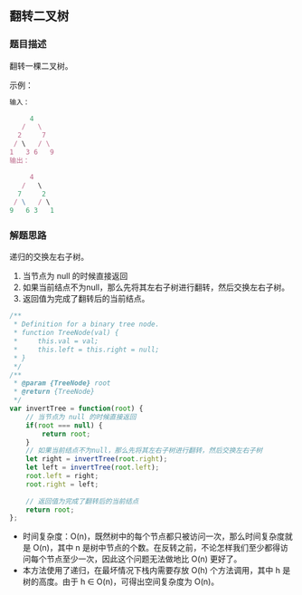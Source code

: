 ## 翻转二叉树
### 题目描述
翻转一棵二叉树。

示例：
```js
输入：

     4
   /   \
  2     7
 / \   / \
1   3 6   9
输出：

     4
   /   \
  7     2
 / \   / \
9   6 3   1
```
### 解题思路

递归的交换左右子树。
1. 当节点为 null 的时候直接返回
2. 如果当前结点不为null，那么先将其左右子树进行翻转，然后交换左右子树。
3. 返回值为完成了翻转后的当前结点。
```js
/**
 * Definition for a binary tree node.
 * function TreeNode(val) {
 *     this.val = val;
 *     this.left = this.right = null;
 * }
 */
/**
 * @param {TreeNode} root
 * @return {TreeNode}
 */
var invertTree = function(root) {
    // 当节点为 null 的时候直接返回
    if(root === null) {
        return root;
    }
    // 如果当前结点不为null，那么先将其左右子树进行翻转，然后交换左右子树
    let right = invertTree(root.right);
    let left = invertTree(root.left);
    root.left = right;
    root.right = left;
    
    // 返回值为完成了翻转后的当前结点
    return root;
};
```
- 时间复杂度：O(n)，既然树中的每个节点都只被访问一次，那么时间复杂度就是 O(n)，其中 n 是树中节点的个数。在反转之前，不论怎样我们至少都得访问每个节点至少一次，因此这个问题无法做地比 O(n) 更好了。
- 本方法使用了递归，在最坏情况下栈内需要存放 O(h) 个方法调用，其中 h 是树的高度。由于 h $\in$ O(n)，可得出空间复杂度为 O(n)。